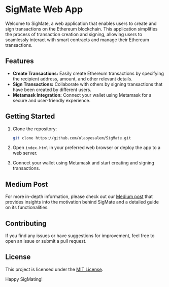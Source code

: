# SigMate Web App

Welcome to SigMate, a web application that enables users to create and sign transactions on the Ethereum blockchain. This application simplifies the process of transaction creation and signing, allowing users to seamlessly interact with smart contracts and manage their Ethereum transactions.

## Features

- **Create Transactions:** Easily create Ethereum transactions by specifying the recipient address, amount, and other relevant details.
- **Sign Transactions:** Collaborate with others by signing transactions that have been created by different users.
- **Metamask Integration:** Connect your wallet using Metamask for a secure and user-friendly experience.

## Getting Started

1. Clone the repository:

    ```bash
    git clone https://github.com/olaoyesalem/SigMate.git
    ```

2. Open `index.html` in your preferred web browser or deploy the app to a web server.

3. Connect your wallet using Metamask and start creating and signing transactions.

## Medium Post

For more in-depth information, please check out our [Medium post](https://medium.com/@olaoyesalemgreat/sigmate-redefining-evm-transactions-empowering-secure-collaboration-through-digital-signatures-234c06828cfa) that provides insights into the motivation behind SigMate and a detailed guide on its functionalities.

## Contributing

If you find any issues or have suggestions for improvement, feel free to open an issue or submit a pull request.

## License

This project is licensed under the [MIT License](LICENSE).

Happy SigMating!
